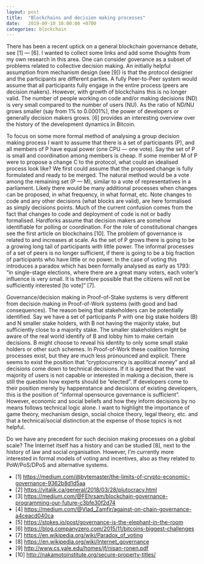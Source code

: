 ```yaml
---
layout: post
title:  "Blockchains and decision making processes"
date:   2019-09-10 10:00:00 +0700
categories: blockchain
---
```


There has been a recent uptick on a general blockchain governance debate, see [1] — [6]. I wanted to collect some links and add some thoughts from my own research in this area.
One can consider goverance as a subset of problems related to collective decision making. An initially helpful assumption from mechanism design (see [9]) is that the protocol designer and the participants are different parties. A fully Peer-to-Peer system would assume that all participants fully engage in the entire process (peers are decision makers). However, with growth of blockchains this is no longer valid. The number of people working on code and/or making decisions (ND) is very small compared to the number of users (NU). As the ratio of ND/NU grows smaller (say from 1% to 0.0001%), the power of developers or generally decision makers grows. [6] provides an interesting overview over the history of the development dynamics in Bitcoin.

To focus on some more formal method of analysing a group decision making process I want to assume that there is a set of participants (P), and all members of P have equal power (one CPU — one vote). Say the set of P is small and coordination among members is cheap. If some member M of P were to propose a change C to the protocol, what could an idealised process look like? We first could assume that the proposed change is fully formulated and ready to be merged. The natural method would be a vote among the remaining set (P — M), similar to a vote of representatives in a parliament. Likely there would be many additional processes when changes can be proposed, in what frequency, in what format, etc. Note changes to code and any other decisions (what blocks are valid), are here formalised as simply decisions points. Much of the current confusion comes from the fact that changes to code and deployment of code is not or badly formalised. Hardforks assume that decision makers are somehow identifiable for polling or coordination. For the role of constitutional changes see the first article on blockchains [10].
The problem of governance is related to and increases at scale. As the set of P grows there is going to be a growing long tail of participants with little power. The informal processes of a set of peers is no longer sufficient, if there is going to be a big fraction of participants who have little or no power. In the case of voting this introduces a paradox which has been formally analysed as early as 1793: “in single-stage elections, where there are a great many voters, each voter’s influence is very small. It is therefore possible that the citizens will not be sufficiently interested [to vote]” [7].

Governance/decision making in Proof-of-Stake systems is very different from decision making in Proof-of-Work systems (with good and bad consequences). The reason being that stakeholders can be potentially identified. Say we have a set of participants P with one big stake holders (B) and N smaller stake holders, with B not having the majority stake, but sufficiently close to a majority stake. The smaller stakeholders might be aware of the real world identify of B and lobby him to make certain decisions. B might choose to reveal his identity to only some small stake holders or other such schemes. In Proof-of-Work these coalition forming processes exist, but they are much less pronounced and explicit.
There seems to exist the position that “cryptocurrency is apolitical money” and all decisions come down to technical decisions. If it is agreed that the vast majority of users is not capable or interested in making a decision, there is still the question how experts should be “elected”. If developers come to their position merely by happenstance and decisions of existing developers, this is the position of “informal opensource governance is sufficient”. However, economic and social beliefs and how they inform decisions by no means follows technical logic alone. I want to highlight the importance of game theory, mechanism design, social choice theory, legal theory, etc. and that a technical/social distinction at the expense of those topics is not helpful.

Do we have any precedent for such decision making processes on a global scale? The Internet itself has a history and can be studied [8], next to the history of law and social organisation. However, I’m currently more interested in formal models of voting and incentives, also as they related to PoW/PoS/DPoS and alternative systems.

* [1] https://medium.com/@bytemaster/the-limits-of-crypto-economic-governance-9362b8d1d5aa
* [2] https://vitalik.ca/general/2018/03/28/plutocracy.html
* [3] https://medium.com/@FEhrsam/blockchain-governance-programming-our-future-c3bfe30f2d74
* [4] https://medium.com/@Vlad_Zamfir/against-on-chain-governance-a4ceacd040ca
* [5] https://stokes.io/post/governance-is-the-elephant-in-the-room
* [6] https://blog.companyzero.com/2015/11/bitcoins-biggest-challenges
* [7] https://en.wikipedia.org/wiki/Paradox_of_voting
* [8] https://en.wikipedia.org/wiki/Internet_governance
* [9] http://www.cs.yale.edu/homes/jf/nisan-ronen.pdf
* [10] http://nakamotoinstitute.org/secure-property-titles/